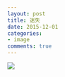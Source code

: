 ```yaml
---
layout: post
title: 迷失
date: 2015-12-01
categories:
- image
comments: true
---
```


![](http://urbem.github.io/images/one/lost.jpg)
